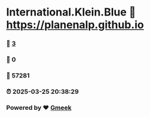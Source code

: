 # International.Klein.Blue :link: https://planenalp.github.io 
### :page_facing_up: [3](https://planenalp.github.io/tag.html) 
### :speech_balloon: 0 
### :hibiscus: 57281 
### :alarm_clock: 2025-03-25 20:38:29 
### Powered by :heart: [Gmeek](https://github.com/Meekdai/Gmeek)
